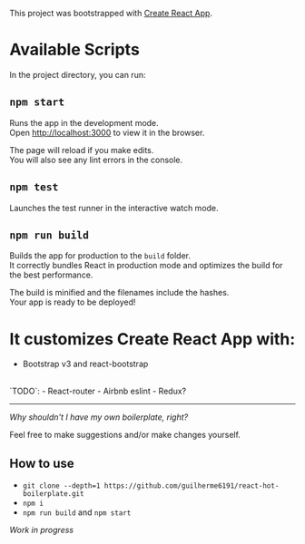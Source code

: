 This project was bootstrapped with [Create React App](https://github.com/facebookincubator/create-react-app).

# Available Scripts

In the project directory, you can run:

## `npm start`

Runs the app in the development mode.<br>
Open [http://localhost:3000](http://localhost:3000) to view it in the browser.

The page will reload if you make edits.<br>
You will also see any lint errors in the console.

## `npm test`

Launches the test runner in the interactive watch mode.<br>

## `npm run build`

Builds the app for production to the `build` folder.<br>
It correctly bundles React in production mode and optimizes the build for the best performance.

The build is minified and the filenames include the hashes.<br>
Your app is ready to be deployed!


# It customizes Create React App with:

- Bootstrap v3 and react-bootstrap
<br>
`TODO`:
- React-router
- Airbnb eslint
- Redux?

-------------------------------------------

*Why shouldn't I have my own boilerplate, right?*

Feel free to make suggestions and/or make changes yourself.

## How to use

- `git clone --depth=1 https://github.com/guilherme6191/react-hot-boilerplate.git`
- `npm i`
- `npm run build` and `npm start`


*Work in progress*

